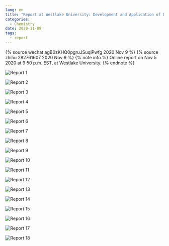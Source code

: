 ```yaml
---
lang: en
title: "Report at Westlake University: Development and Application of DP and Integrating External Packages"
categories:
  - Chemistry
date: 2020-11-09
tags:
  - report
---
```

{% source wechat agB0zKHQ0pgruJSuqlPwfg 2020 Nov 9 %}
{% source zhihu 282761607 2020 Nov 9 %}
{% note info %}
Online report on Nov 5 2020 at 9:50 p.m. EST, at Westlake University.
{% endnote %}

![Report 1](https://pic.njzjz.win/1l6tqCPFNjd8afU08VLfrUboKnxvmy1CX)
<!--more-->

![Report 2](https://pic.njzjz.win/1l5udNi8pMRAzq-nXrO_FVveJxBp7aa1n)

![Report 3](https://pic.njzjz.win/1E3OGA06F9tv8w_1BgmmYXep0OLBit28K)

![Report 4](https://pic.njzjz.win/1PD3Ik5i3P5NeN79cHShWul5CMBE4KONb)

![Report 5](https://pic.njzjz.win/1Ise7p47KVgZBpya0FjeEwHeTQLGbBTHv)

![Report 6](https://pic.njzjz.win/1IHcp3_tEQ-TxllMt0v9fr08Dvj2Ak_CC)

![Report 7](https://pic.njzjz.win/1h8-nvpnbkqHSXylolYIPDWn2wpOcP---)

![Report 8](https://pic.njzjz.win/1UbObvEhUxttj2LXjKA0QiCqj2P9c5buo)

![Report 9](https://pic.njzjz.win/1zbmC9_o6UO7JSGK_BIq_A8tEt7QYYfa-)

![Report 10](https://pic.njzjz.win/1TqWNBYNeEoJbv7OrxC5XdR7tyzn9lvIb)

![Report 11](https://pic.njzjz.win/1CieK4oXOdo8qGrC0-rnN5yQkyUp5G22j)

![Report 12](https://pic.njzjz.win/1ro66OuXd4vuwW9HwuN1eeQaLZFiaf8ys)

![Report 13](https://pic.njzjz.win/1WBo_7DtUWkB1q-8Ufn-PNiPStplU4s-X)

![Report 14](https://pic.njzjz.win/1hI2yfZXYmwitFszwMHzq04thHwOU7cRi)

![Report 15](https://pic.njzjz.win/1Vr31GIpSCOFR43kFIzMPxGeApKv104H8)

![Report 16](https://pic.njzjz.win/1R9D2aTbWVTQnHvE8__cnVC8F6_dGpcKD)

![Report 17](https://pic.njzjz.win/1OcR5ywDGymEEDanny0ihg5ZWwzTC76aQ)

![Report 18](https://pic.njzjz.win/1yyVmSz0LFw114_Er0876yKZOvq9JJxbQ)

